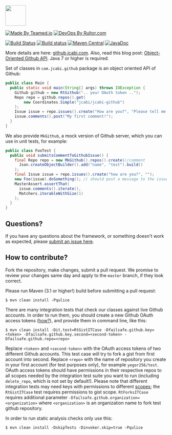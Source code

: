 <img src="http://img.jcabi.com/logo-square.png" width="64px" height="64px" />

[![Made By Teamed.io](http://img.teamed.io/btn.svg)](http://www.teamed.io)
[![DevOps By Rultor.com](http://www.rultor.com/b/jcabi/jcabi-github)](http://www.rultor.com/p/jcabi/jcabi-github)

[![Build Status](https://travis-ci.org/jcabi/jcabi-github.svg?branch=master)](https://travis-ci.org/jcabi/jcabi-github)
[![Build status](https://ci.appveyor.com/api/projects/status/rdhq60kvt75ic3cv/branch/master?svg=true)](https://ci.appveyor.com/project/yegor256/jcabi-github/branch/master)
[![Maven Central](https://maven-badges.herokuapp.com/maven-central/com.jcabi/jcabi-github/badge.svg)](https://maven-badges.herokuapp.com/maven-central/com.jcabi/jcabi-github)
[![JavaDoc](https://img.shields.io/badge/javadoc-html-blue.svg)](http://www.javadoc.io/doc/com.jcabi/jcabi-github)

More details are here: [github.jcabi.com](http://github.jcabi.com/). Also,
read this blog post: [Object-Oriented Github API](http://www.yegor256.com/2014/05/14/object-oriented-github-java-sdk.html).
Java 7 or higher is required.

Set of classes in `com.jcabi.github` package is
an object oriented API of Github:

```java
public class Main {
  public static void main(String[] args) throws IOException {
    Github github = new RtGithub(".. your OAuth token ..");
    Repo repo = github.repos().get(
        new Coordinates.Simple("jcabi/jcabi-github")
    );
    Issue issue = repo.issues().create("How are you?", "Please tell me...");
    issue.comments().post("My first comment!");
  }
}
```

We also provide `MkGithub`, a mock version of Github server, which
you can use in unit tests, for example:

```java
public class FooTest {
  public void submitsCommentToGithubIssue() {
    final Repo repo = new MkGithub().repos().create(//comment
      Json.createObjectBuilder().add("name", "test").build()
    );
    final Issue issue = repo.issues().create("how are you?", "");
    new Foo(issue).doSomething(); // should post a message to the issue
    MasterAssert.assertThat(
      issue.comments().iterate(),
      Matchers.iterableWithSize(1)
    );
  }
}
```

## Questions?

If you have any questions about the framework, or something doesn't work as expected,
please [submit an issue here](https://github.com/jcabi/jcabi-github/issues/new).

## How to contribute?

Fork the repository, make changes, submit a pull request.
We promise to review your changes same day and apply to
the `master` branch, if they look correct.

Please run Maven (3.1 or higher!) build before submitting a pull request:

```
$ mvn clean install -Pqulice
```

There are many integration tests that check our classes against
live Github accounts. In order to run them, you should create
a new Github OAuth access tokens
([how?](https://help.github.com/articles/creating-an-access-token-for-command-line-use)),
and provide them in command line, like this:

```
$ mvn clean install -Dit.test=RtGistITCase -Dfailsafe.github.key=<token> -Dfailsafe.github.key.second=<second-token> -Dfailsafe.github.repo=<repo>
```

Replace `<token>` and `<second-token>` with the OAuth access tokens of two different Github
accounts. This test case will try to fork a gist from first account into second. Replace
`<repo>` with the name of repository you create in your first account (for test purposes
only), for example `yegor256/test`. OAuth access tokens should have permissions in their
respective repos to all scopes needed by the integration test suite you want to run
(including `delete_repo`, which is not set by default!).
Please note that different integration tests may need keys with permissions to different
[scopes](https://developer.github.com/v3/oauth/#scopes);
the `RtGistITCase` test requires permissions to gist scope.
`RtForksITCase` requires additional parameter `-Dfailsafe.github.organization=<organization>`
where `<organization>` is an organization name to fork test github repository.

In order to run static analysis checks only use this:

```
$ mvn clean install -DskipTests -Dinvoker.skip=true -Pqulice
```
